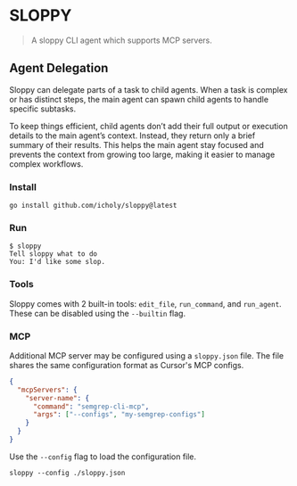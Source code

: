 # SLOPPY

> A sloppy CLI agent which supports MCP servers.


## Agent Delegation

Sloppy can delegate parts of a task to child agents. When a task is complex or has distinct steps, the main agent can spawn child agents to handle specific subtasks.

To keep things efficient, child agents don’t add their full output or execution details to the main agent’s context. Instead, they return only a brief summary of their results. This helps the main agent stay focused and prevents the context from growing too large, making it easier to manage complex workflows.

### Install

```
go install github.com/icholy/sloppy@latest
```

### Run

```
$ sloppy
Tell sloppy what to do
You: I'd like some slop.
```

### Tools

Sloppy comes with 2 built-in tools: `edit_file`, `run_command`, and `run_agent`.
These can be disabled using the `--builtin` flag.

### MCP

Additional MCP server may be configured using a `sloppy.json` file.
The file shares the same configuration format as Cursor's MCP configs.

```json
{
  "mcpServers": {
    "server-name": {
      "command": "semgrep-cli-mcp",
      "args": ["--configs", "my-semgrep-configs"]
    }
  }
}
```

Use the `--config` flag to load the configuration file.

```
sloppy --config ./sloppy.json
```

